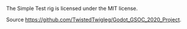 The Simple Test rig is licensed under the MIT license.

Source https://github.com/TwistedTwigleg/Godot_GSOC_2020_Project.